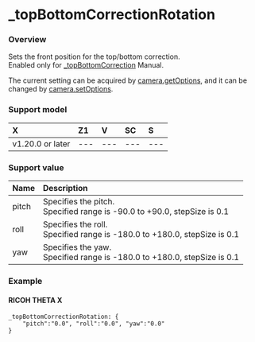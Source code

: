 # _topBottomCorrectionRotation

### Overview

Sets the front position for the top/bottom correction.  
Enabled only for [_topBottomCorrection](../options/_top_bottom_correction.md) Manual.

The current setting can be acquired by [camera.getOptions](../commands/camera.get_options.md), and it can be changed by [camera.setOptions](../commands/camera.set_options.md).

### Support model

| X | Z1 | V | SC | S |
|:--|:--|:--|:--|:--|
| v1.20.0 or later | --- | --- | --- | --- |

### Support value

| Name | Description |
|:--|:--|
| pitch | Specifies the pitch. <br>Specified range is -90.0 to +90.0, stepSize is 0.1 |
| roll | Specifies the roll. <br>Specified range is -180.0 to +180.0, stepSize is 0.1 |
| yaw | Specifies the yaw. <br>Specified range is -180.0 to +180.0, stepSize is 0.1 |

### Example
#### RICOH THETA X
~~~
_topBottomCorrectionRotation: {
    "pitch":"0.0", "roll":"0.0", "yaw":"0.0"
}
~~~
